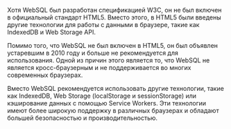 Хотя WebSQL был разработан спецификацией W3C, он не был включен в официальный стандарт HTML5. Вместо этого, в HTML5 были введены другие технологии для работы с данными в браузере, такие как IndexedDB и Web Storage API.

Помимо того, что WebSQL не был включен в HTML5, он был объявлен устаревшим в 2010 году и больше не рекомендуется для использования. Одной из причин этого является то, что WebSQL не является кросс-браузерным и не поддерживается во многих современных браузерах.

Вместо WebSQL рекомендуется использовать другие технологии, такие как IndexedDB, Web Storage (localStorage и sessionStorage) или кэширование данных с помощью Service Workers. Эти технологии имеют более широкую поддержку в различных браузерах и обладают большей безопасностью и производительностью.